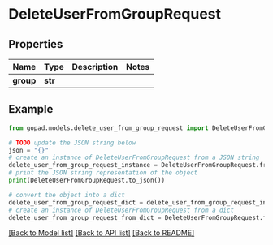 # DeleteUserFromGroupRequest


## Properties

Name | Type | Description | Notes
------------ | ------------- | ------------- | -------------
**group** | **str** |  | 

## Example

```python
from gopad.models.delete_user_from_group_request import DeleteUserFromGroupRequest

# TODO update the JSON string below
json = "{}"
# create an instance of DeleteUserFromGroupRequest from a JSON string
delete_user_from_group_request_instance = DeleteUserFromGroupRequest.from_json(json)
# print the JSON string representation of the object
print(DeleteUserFromGroupRequest.to_json())

# convert the object into a dict
delete_user_from_group_request_dict = delete_user_from_group_request_instance.to_dict()
# create an instance of DeleteUserFromGroupRequest from a dict
delete_user_from_group_request_from_dict = DeleteUserFromGroupRequest.from_dict(delete_user_from_group_request_dict)
```
[[Back to Model list]](../README.md#documentation-for-models) [[Back to API list]](../README.md#documentation-for-api-endpoints) [[Back to README]](../README.md)



